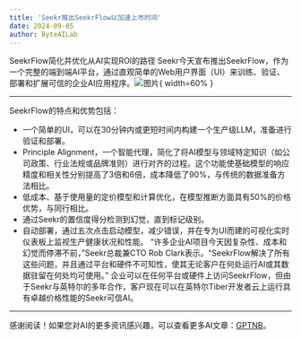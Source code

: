 ```yaml
---
title: 'Seekr推出SeekrFlow以加速上市时间'
date: 2024-09-05
author: ByteAILab
---
```


SeekrFlow简化并优化从AI实现ROI的路径
Seekr今天宣布推出SeekrFlow，作为一个完整的端到端AI平台，通过直观简单的Web用户界面（UI）来训练、验证、部署和扩展可信的企业AI应用程序。![图片](https://ai-techpark.com/wp-content/uploads/2024/09/Seekr-960x540.jpg){ width=60% }

---

SeekrFlow的特点和优势包括：
- 一个简单的UI，可以在30分钟内或更短时间内构建一个生产级LLM，准备进行验证和部署。
- Principle Alignment，一个智能代理，简化了将AI模型与领域特定知识（如公司政策、行业法规或品牌准则）进行对齐的过程。这个功能使基础模型的响应精度和相关性分别提高了3倍和6倍，成本降低了90%，与传统的数据准备方法相比。
- 低成本、基于使用量的定价模型和计算优化，在模型推断方面具有50%的价格优势，与同行相比。
- 通过Seekr的置信度得分检测到幻觉，直到标记级别。
- 自动部署，通过五次点击启动模型，减少错误，并在专为UI而建的可视化实时仪表板上监视生产健康状况和性能。
“许多企业AI项目今天因复杂性、成本和幻觉而停滞不前，”Seekr总裁兼CTO Rob Clark表示。“SeekrFlow解决了所有这些问题，并且通过平台和硬件不可知性，使其无论客户在何处运行AI或其数据驻留在何处均可使用。”
企业可以在任何平台或硬件上访问SeekrFlow，但由于Seekr与英特尔的多年合作，客户现在可以在英特尔Tiber开发者云上运行具有卓越价格性能的Seekr可信AI。
---
感谢阅读！如果您对AI的更多资讯感兴趣，可以查看更多AI文章：[GPTNB](https://gptnb.com)。